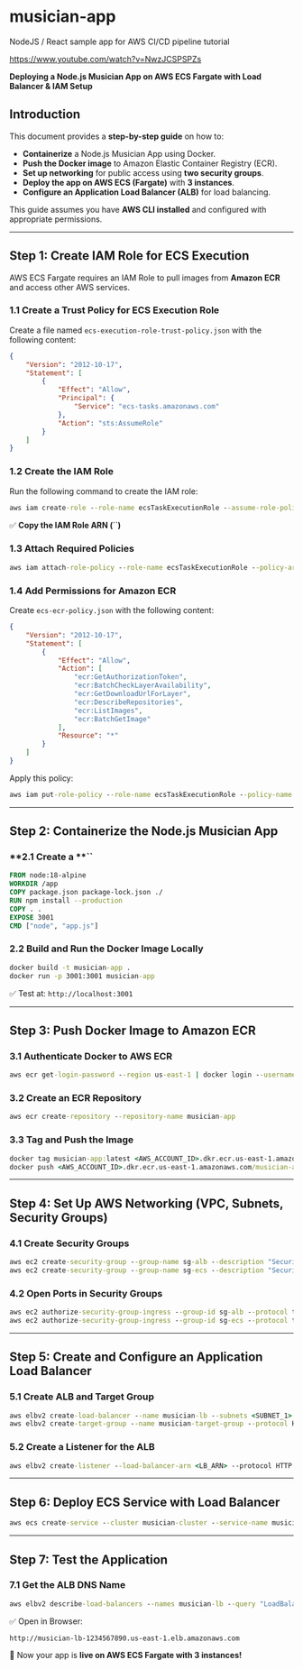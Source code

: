 ﻿# musician-app
NodeJS / React sample app for AWS CI/CD pipeline tutorial

https://www.youtube.com/watch?v=NwzJCSPSPZs


**Deploying a Node.js Musician App on AWS ECS Fargate with Load Balancer & IAM Setup**

## **Introduction**

This document provides a **step-by-step guide** on how to:

- **Containerize** a Node.js Musician App using Docker.
- **Push the Docker image** to Amazon Elastic Container Registry (ECR).
- **Set up networking** for public access using **two security groups**.
- **Deploy the app on AWS ECS (Fargate)** with **3 instances**.
- **Configure an Application Load Balancer (ALB)** for load balancing.

This guide assumes you have **AWS CLI installed** and configured with appropriate permissions.

---

## **Step 1: Create IAM Role for ECS Execution**

AWS ECS Fargate requires an IAM Role to pull images from **Amazon ECR** and access other AWS services.

### **1.1 Create a Trust Policy for ECS Execution Role**

Create a file named `ecs-execution-role-trust-policy.json` with the following content:

```json
{
    "Version": "2012-10-17",
    "Statement": [
        {
            "Effect": "Allow",
            "Principal": {
                "Service": "ecs-tasks.amazonaws.com"
            },
            "Action": "sts:AssumeRole"
        }
    ]
}
```

### **1.2 Create the IAM Role**

Run the following command to create the IAM role:

```cmd
aws iam create-role --role-name ecsTaskExecutionRole --assume-role-policy-document file://ecs-execution-role-trust-policy.json
```

✅ **Copy the IAM Role ARN (**``**)**

### **1.3 Attach Required Policies**

```cmd
aws iam attach-role-policy --role-name ecsTaskExecutionRole --policy-arn arn:aws:iam::aws:policy/service-role/AmazonECSTaskExecutionRolePolicy
```

### **1.4 Add Permissions for Amazon ECR**

Create `ecs-ecr-policy.json` with the following content:

```json
{
    "Version": "2012-10-17",
    "Statement": [
        {
            "Effect": "Allow",
            "Action": [
                "ecr:GetAuthorizationToken",
                "ecr:BatchCheckLayerAvailability",
                "ecr:GetDownloadUrlForLayer",
                "ecr:DescribeRepositories",
                "ecr:ListImages",
                "ecr:BatchGetImage"
            ],
            "Resource": "*"
        }
    ]
}
```

Apply this policy:

```cmd
aws iam put-role-policy --role-name ecsTaskExecutionRole --policy-name ECSTaskECRPolicy --policy-document file://ecs-ecr-policy.json
```

---

## **Step 2: Containerize the Node.js Musician App**

### **2.1 Create a **``

```dockerfile
FROM node:18-alpine
WORKDIR /app
COPY package.json package-lock.json ./
RUN npm install --production
COPY . .
EXPOSE 3001
CMD ["node", "app.js"]
```

### **2.2 Build and Run the Docker Image Locally**

```cmd
docker build -t musician-app .
docker run -p 3001:3001 musician-app
```

✅ Test at: `http://localhost:3001`

---

## **Step 3: Push Docker Image to Amazon ECR**

### **3.1 Authenticate Docker to AWS ECR**

```cmd
aws ecr get-login-password --region us-east-1 | docker login --username AWS --password-stdin <AWS_ACCOUNT_ID>.dkr.ecr.us-east-1.amazonaws.com
```

### **3.2 Create an ECR Repository**

```cmd
aws ecr create-repository --repository-name musician-app
```

### **3.3 Tag and Push the Image**

```cmd
docker tag musician-app:latest <AWS_ACCOUNT_ID>.dkr.ecr.us-east-1.amazonaws.com/musician-app:latest
docker push <AWS_ACCOUNT_ID>.dkr.ecr.us-east-1.amazonaws.com/musician-app:latest
```

---

## **Step 4: Set Up AWS Networking (VPC, Subnets, Security Groups)**

### **4.1 Create Security Groups**

```cmd
aws ec2 create-security-group --group-name sg-alb --description "Security group for ALB" --vpc-id <VPC_ID>
aws ec2 create-security-group --group-name sg-ecs --description "Security group for ECS tasks" --vpc-id <VPC_ID>
```

### **4.2 Open Ports in Security Groups**

```cmd
aws ec2 authorize-security-group-ingress --group-id sg-alb --protocol tcp --port 80 --cidr 0.0.0.0/0
aws ec2 authorize-security-group-ingress --group-id sg-ecs --protocol tcp --port 3001 --source-group sg-alb
```

---

## **Step 5: Create and Configure an Application Load Balancer**

### **5.1 Create ALB and Target Group**

```cmd
aws elbv2 create-load-balancer --name musician-lb --subnets <SUBNET_1> <SUBNET_2> --security-groups sg-alb --scheme internet-facing --type application
aws elbv2 create-target-group --name musician-target-group --protocol HTTP --port 3001 --vpc-id <VPC_ID> --target-type ip
```

### **5.2 Create a Listener for the ALB**

```cmd
aws elbv2 create-listener --load-balancer-arn <LB_ARN> --protocol HTTP --port 80 --default-actions Type=forward,TargetGroupArn=<TARGET_GROUP_ARN>
```

---

## **Step 6: Deploy ECS Service with Load Balancer**

```cmd
aws ecs create-service --cluster musician-cluster --service-name musician-service --task-definition musician-app --desired-count 3 --launch-type FARGATE --network-configuration "awsvpcConfiguration={subnets=[<SUBNET_1>,<SUBNET_2>],securityGroups=[sg-ecs],assignPublicIp=ENABLED}" --load-balancers "targetGroupArn=<TARGET_GROUP_ARN>,containerName=musician-app,containerPort=3001"
```

---

## **Step 7: Test the Application**

### **7.1 Get the ALB DNS Name**

```cmd
aws elbv2 describe-load-balancers --names musician-lb --query "LoadBalancers[0].DNSName" --output text
```

✅ Open in Browser:

```
http://musician-lb-1234567890.us-east-1.elb.amazonaws.com
```

🚀 Now your app is **live on AWS ECS Fargate with 3 instances!**

